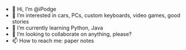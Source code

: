 - 👋 Hi, I’m @iPodge
- 👀 I’m interested in cars, PCs, custom keyboards, video games, good stories
- 🌱 I’m currently learning Python, Java
- 💞️ I’m looking to collaborate on anything, please?
- 📫 How to reach me: paper notes

<!---
iPodge/iPodge is a ✨ special ✨ repository because its `README.md` (this file) appears on your GitHub profile.
You can click the Preview link to take a look at your changes.
--->
